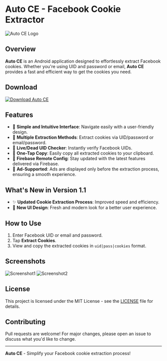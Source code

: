 # Auto CE - Facebook Cookie Extractor

![Auto CE Logo](link_to_logo_image)

## Overview
**Auto CE** is an Android application designed to effortlessly extract Facebook cookies. Whether you're using UID and password or email, **Auto CE** provides a fast and efficient way to get the cookies you need.

## Download
[![Download Auto CE](https://img.shields.io/badge/Download-Auto%20CE-brightgreen)](link_to_your_download)

## Features
- 🔹 **Simple and Intuitive Interface**: Navigate easily with a user-friendly design.
- 🔹 **Multiple Extraction Methods**: Extract cookies via UID/password or email/password.
- 🔹 **Live/Dead UID Checker**: Instantly verify Facebook UIDs.
- 🔹 **One-Tap Copy**: Easily copy all extracted cookies to your clipboard.
- 🔹 **Firebase Remote Config**: Stay updated with the latest features delivered via Firebase.
- 🔹 **Ad-Supported**: Ads are displayed only before the extraction process, ensuring a smooth experience.

## What's New in Version 1.1
- ✨ **Updated Cookie Extraction Process**: Improved speed and efficiency.
- 🎨 **New UI Design**: Fresh and modern look for a better user experience.

## How to Use
1. Enter Facebook UID or email and password.
2. Tap **Extract Cookies**.
3. View and copy the extracted cookies in `uid|pass|cookies` format.

## Screenshots
![Screenshot1](link_to_screenshot_1)
![Screenshot2](link_to_screenshot_2)

## License
This project is licensed under the MIT License - see the [LICENSE](LICENSE) file for details.

## Contributing
Pull requests are welcome! For major changes, please open an issue to discuss what you'd like to change.

---

**Auto CE** - Simplify your Facebook cookie extraction process! 
